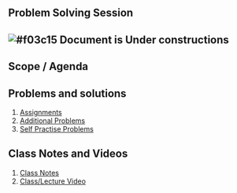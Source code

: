 
## Problem Solving Session

## ![#f03c15](https://placehold.co/15x15/f03c15/f03c15.png) Document is Under constructions

## Scope / Agenda
  

## Problems and solutions

1. [Assignments]()
2. [Additional Problems]()
3. [Self Practise Problems]()

## Class Notes and Videos

1. [Class Notes](../../self/DSA%204.2/Problem%20Solving%20Session.md)
2. [Class/Lecture Video](https://youtu.be/MzYvzuV3kJM)